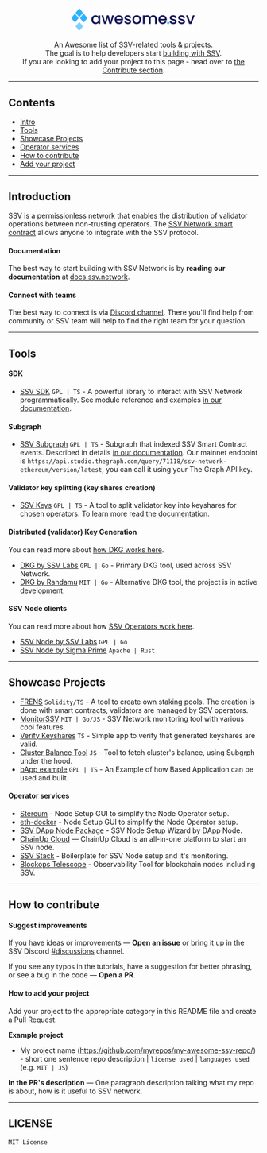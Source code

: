 <br/>
<div align="center">
  <img width="250px" src="./awesome_ssv.png">
</div>
<br/>
<div align="center">
An Awesome list of <a href='https://ssv.network/'>SSV</a>-related tools & projects. 
<br />
The goal is to help developers start <a href='https://ssv.network/ba-dev/'>building with SSV</a>. 
<br/>
If you are looking to add your project to this page - head over to <a href='#how-to-contribute'>the Contribute section</a>.
<br/>
</div>

---
## Contents

- [Intro](#introduction)
- [Tools](#tools)
- [Showcase Projects](#showcase-projects)
- [Operator services](#operator-services)
- [How to contribute](#how-to-contribute)
- [Add your project](#how-to-add-your-project)
---

## Introduction
SSV is a permissionless network that enables the distribution of validator operations between non-trusting operators. The [SSV Network smart contract](https://docs.ssv.network/developers/smart-contracts/ssvnetwork) allows anyone to integrate with the SSV protocol.

#### Documentation

The best way to start building with SSV Network is by **reading our documentation** at [docs.ssv.network](https://docs.ssv.network/).

#### Connect with teams

The best way to connect is via [Discord channel](https://discord.gg/invite/ssvnetworkofficial). There you'll find help from community or SSV team will help to find the right team for your question.

---

## Tools

#### SDK

- [SSV SDK](https://github.com/ssvlabs/ssv-sdk) `GPL | TS` - A powerful library to interact with SSV Network programmatically. See module reference and examples [in our documentation](https://docs.ssv.network/developers/SSV-SDK/).

#### Subgraph

- [SSV Subgraph](https://github.com/ssvlabs/ssv-subgraph) `GPL | TS` - Subgraph that indexed SSV Smart Contract events. Described in details [in our documentation](https://docs.ssv.network/developers/tools/ssv-subgraph/). Our mainnet endpoint is `https://api.studio.thegraph.com/query/71118/ssv-network-ethereum/version/latest`, you can call it using your The Graph API key.

#### Validator key splitting (key shares creation)

- [SSV Keys](https://github.com/ssvlabs/ssv-keys) `GPL | TS` - A tool to split validator key into keyshares for chosen operators. To learn more read [the documentation](https://docs.ssv.network/developers/tools/ssv-key-distributor).

#### Distributed (validator) Key Generation

You can read more about [how DKG works here](https://docs.ssv.network/developers/tools/ssv-dkg-client/).

- [DKG by SSV Labs](https://github.com/ssvlabs/ssv-dkg) `GPL | Go` - Primary DKG tool, used across SSV Network.
- [DKG by Randamu](https://github.com/randa-mu/ssv-dkg) `MIT | Go` - Alternative DKG tool, the project is in active development.

#### SSV Node clients

You can read more about how [SSV Operators work here](https://docs.ssv.network/operators/operator-onboarding/).

- [SSV Node by SSV Labs](https://github.com/ssvlabs/ssv) `GPL | Go`
- [SSV Node by Sigma Prime](https://github.com/sigp/anchor) `Apache | Rust`

---

## Showcase Projects

- [FRENS](https://github.com/frens-pool) `Solidity/TS` - A tool to create own staking pools. The creation is done with smart contracts, validators are managed by SSV operators.
- [MonitorSSV](https://github.com/monitorssv/monitorssv) `MIT | Go/JS` - SSV Network monitoring tool with various cool features.
- [Verify Keyshares](https://github.com/RaekwonIII/verify-keyshares) `TS` - Simple app to verify that generated keyshares are valid.
- [Cluster Balance Tool](https://github.com/taylorferran/cluster-balance-tool) `JS` - Tool to fetch cluster's balance, using Subgrph under the hood.
- [bApp example](https://github.com/ssvlabs/examples) `GPL | TS` - An Example of how Based Application can be used and built.

#### Operator services

- [Stereum](https://github.com/stereum-dev/ethereum-node/) - Node Setup GUI to simplify the Node Operator setup.
- [eth-docker](https://github.com/eth-educators/eth-docker) - Node Setup GUI to simplify the Node Operator setup.
- [SSV DApp Node Package](https://github.com/dappnode/DAppNodePackage-ssv-generic) - SSV Node Setup Wizard by DApp Node.
- [ChainUp Cloud](https://cloud.chainup.com/) — ChainUp Cloud is an all-in-one platform to start an SSV node.
- [SSV Stack](https://github.com/ssvlabs/ssv-stack) - Boilerplate for SSV Node setup and it's monitoring.
- [Blockops Telescope](https://github.com/blockopsnetwork/telescope) - Observability Tool for blockchain nodes including SSV.

---

## How to contribute

#### Suggest improvements

If you have ideas or improvements — **Open an issue** or bring it up in the SSV Discord [#discussions](https://discord.gg/invite/ssvnetworkofficial) channel.

If you see any typos in the tutorials, have a suggestion for better phrasing, or see a bug in the code — **Open a PR**.

#### How to add your project

Add your project to the appropriate category in this README file and create a Pull Request.

**Example project**

- My project name (https://github.com/myrepos/my-awesome-ssv-repo/) - short one sentence repo description | `license used` | `languages used` (e.g. `MIT | JS`)

**In the PR's description** — One paragraph description talking what my repo is about, how is it useful to SSV network.

---

## LICENSE

	MIT License
